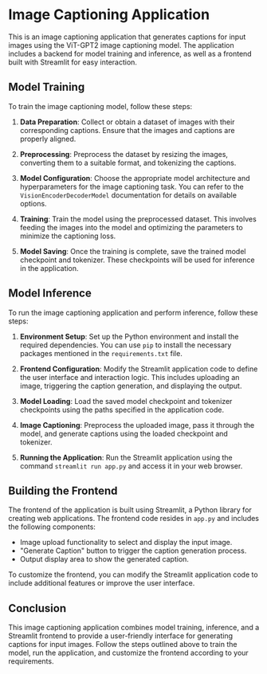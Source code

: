 # Image Captioning Application

This is an image captioning application that generates captions for input images using the ViT-GPT2 image captioning model. The application includes a backend for model training and inference, as well as a frontend built with Streamlit for easy interaction.

## Model Training

To train the image captioning model, follow these steps:

1. **Data Preparation**: Collect or obtain a dataset of images with their corresponding captions. Ensure that the images and captions are properly aligned.

2. **Preprocessing**: Preprocess the dataset by resizing the images, converting them to a suitable format, and tokenizing the captions.

3. **Model Configuration**: Choose the appropriate model architecture and hyperparameters for the image captioning task. You can refer to the `VisionEncoderDecoderModel` documentation for details on available options.

4. **Training**: Train the model using the preprocessed dataset. This involves feeding the images into the model and optimizing the parameters to minimize the captioning loss.

5. **Model Saving**: Once the training is complete, save the trained model checkpoint and tokenizer. These checkpoints will be used for inference in the application.

## Model Inference

To run the image captioning application and perform inference, follow these steps:

1. **Environment Setup**: Set up the Python environment and install the required dependencies. You can use `pip` to install the necessary packages mentioned in the `requirements.txt` file.

2. **Frontend Configuration**: Modify the Streamlit application code to define the user interface and interaction logic. This includes uploading an image, triggering the caption generation, and displaying the output.

3. **Model Loading**: Load the saved model checkpoint and tokenizer checkpoints using the paths specified in the application code.

4. **Image Captioning**: Preprocess the uploaded image, pass it through the model, and generate captions using the loaded checkpoint and tokenizer.

5. **Running the Application**: Run the Streamlit application using the command `streamlit run app.py` and access it in your web browser.

## Building the Frontend

The frontend of the application is built using Streamlit, a Python library for creating web applications. The frontend code resides in `app.py` and includes the following components:

- Image upload functionality to select and display the input image.
- "Generate Caption" button to trigger the caption generation process.
- Output display area to show the generated caption.

To customize the frontend, you can modify the Streamlit application code to include additional features or improve the user interface.

## Conclusion

This image captioning application combines model training, inference, and a Streamlit frontend to provide a user-friendly interface for generating captions for input images. Follow the steps outlined above to train the model, run the application, and customize the frontend according to your requirements.


